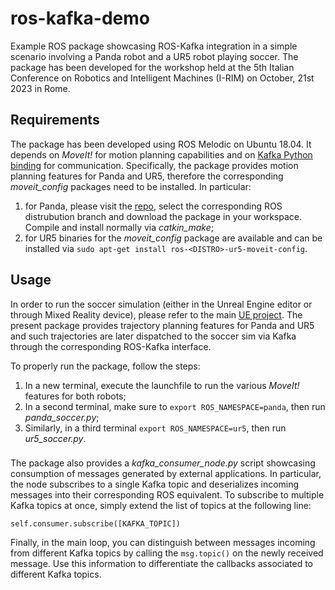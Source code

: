 # ros-kafka-demo

Example ROS package showcasing ROS-Kafka integration in a simple scenario involving a Panda robot and a UR5 robot playing soccer. The package has been developed for the workshop held at the 5th Italian Conference on Robotics and Intelligent Machines (I-RIM) on October, 21st 2023 in Rome.

## Requirements

The package has been developed using ROS Melodic on Ubuntu 18.04. It depends on *MoveIt!* for motion planning capabilities and on [Kafka Python binding](https://github.com/confluentinc/confluent-kafka-python) for communication. Specifically, the package provides motion planning features for Panda and UR5, therefore the corresponding *moveit_config* packages need to be installed. In particular:

1. for Panda, please visit the [repo](https://github.com/ros-planning/panda_moveit_config), select the corresponding ROS distrubution branch and download the package in your workspace. Compile and install normally via *catkin_make*;
2. for UR5 binaries for the *moveit_config* package are available and can be installed via `sudo apt-get install ros-<DISTRO>-ur5-moveit-config`.

## Usage

In order to run the soccer simulation (either in the Unreal Engine editor or through Mixed Reality device), please refer to the main [UE project](https://github.com/TheEngineRoom-UniGe/RICO-MR). The present package provides trajectory planning features for Panda and UR5 and such trajectories are later dispatched to the soccer sim via Kafka through the corresponding ROS-Kafka interface.

To properly run the package, follow the steps:

1. In a new terminal, execute the launchfile to run the various *MoveIt!* features for both robots;
2. In a second terminal, make sure to `export ROS_NAMESPACE=panda`, then run *panda_soccer.py*;
3. Similarly, in a third terminal `export ROS_NAMESPACE=ur5`, then run *ur5_soccer.py*.

###

The package also provides a *kafka_consumer_node.py* script showcasing consumption of messages generated by external applications. In particular, the node subscribes to a single Kafka topic and deserializes incoming messages into their corresponding ROS equivalent. 
To subscribe to multiple Kafka topics at once, simply extend the list of topics at the following line:

`self.consumer.subscribe([KAFKA_TOPIC])`

Finally, in the main loop, you can distinguish between messages incoming from different Kafka topics by calling the `msg.topic()` on the newly received message. Use this information to differentiate the callbacks associated to different Kafka topics.



